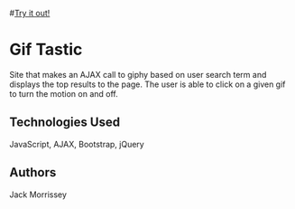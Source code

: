 #[Try it out!](https://jckmrrssy.github.io/GifTastic/)

# Gif Tastic

Site that makes an AJAX call to giphy based on user search term and displays the top results to the page. The user is able to click on a given gif to turn the motion on and off. 

## Technologies Used

JavaScript, AJAX, Bootstrap, jQuery 

## Authors
Jack Morrissey

